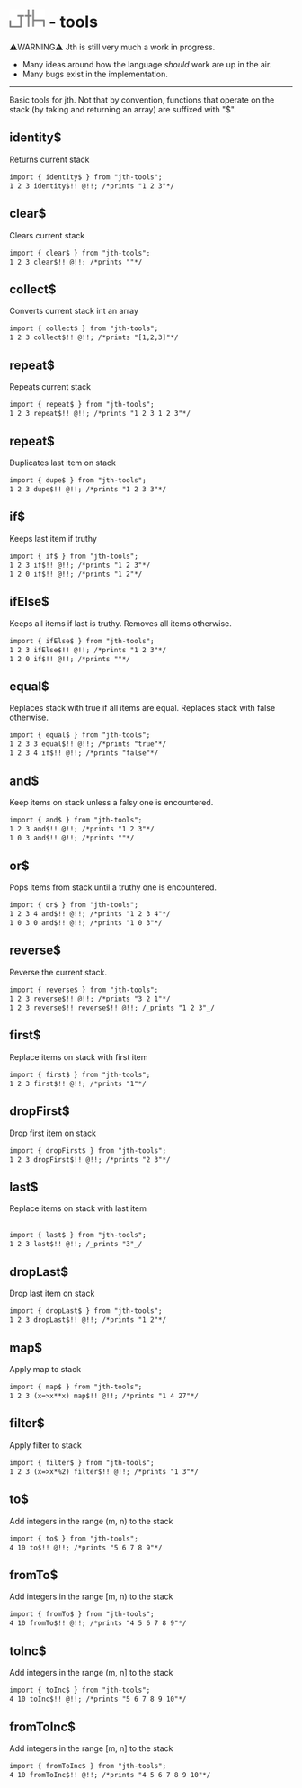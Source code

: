 # <picture> <img src="./logo.svg" alt="jth" style="height:32px"> - tools

⚠️WARNING⚠️
Jth is still very much a work in progress.

- Many ideas around how the language _should_ work
  are up in the air.
- Many bugs exist in the implementation.

<hr >
Basic tools for jth.
Not that by convention,
functions that operate
on the stack (by taking and returning an array) are suffixed with "$".

## identity$

Returns current stack

```
import { identity$ } from "jth-tools";
1 2 3 identity$!! @!!; /*prints "1 2 3"*/
```

## clear$

Clears current stack

```
import { clear$ } from "jth-tools";
1 2 3 clear$!! @!!; /*prints ""*/
```

## collect$

Converts current stack int an array

```
import { collect$ } from "jth-tools";
1 2 3 collect$!! @!!; /*prints "[1,2,3]"*/
```

## repeat$

Repeats current stack

```
import { repeat$ } from "jth-tools";
1 2 3 repeat$!! @!!; /*prints "1 2 3 1 2 3"*/
```

## repeat$

Duplicates last item on stack

```
import { dupe$ } from "jth-tools";
1 2 3 dupe$!! @!!; /*prints "1 2 3 3"*/
```

## if$

Keeps last item if truthy

```
import { if$ } from "jth-tools";
1 2 3 if$!! @!!; /*prints "1 2 3"*/
1 2 0 if$!! @!!; /*prints "1 2"*/
```

## ifElse$

Keeps all items if last is truthy.
Removes all items otherwise.

```
import { ifElse$ } from "jth-tools";
1 2 3 ifElse$!! @!!; /*prints "1 2 3"*/
1 2 0 if$!! @!!; /*prints ""*/
```

## equal$

Replaces stack with true if all items are equal. Replaces stack with false otherwise.

```
import { equal$ } from "jth-tools";
1 2 3 3 equal$!! @!!; /*prints "true"*/
1 2 3 4 if$!! @!!; /*prints "false"*/
```

## and$

Keep items on stack unless a falsy one is encountered.

```
import { and$ } from "jth-tools";
1 2 3 and$!! @!!; /*prints "1 2 3"*/
1 0 3 and$!! @!!; /*prints ""*/
```

## or$

Pops items from stack until a truthy one is encountered.

```
import { or$ } from "jth-tools";
1 2 3 4 and$!! @!!; /*prints "1 2 3 4"*/
1 0 3 0 and$!! @!!; /*prints "1 0 3"*/
```

## reverse$

Reverse the current stack.

```
import { reverse$ } from "jth-tools";
1 2 3 reverse$!! @!!; /*prints "3 2 1"*/
1 2 3 reverse$!! reverse$!! @!!; /_prints "1 2 3"_/
```

## first$

Replace items on stack with first item

```
import { first$ } from "jth-tools";
1 2 3 first$!! @!!; /*prints "1"*/
```

## dropFirst$

Drop first item on stack

```
import { dropFirst$ } from "jth-tools";
1 2 3 dropFirst$!! @!!; /*prints "2 3"*/
```

## last$

Replace items on stack with last item

```

import { last$ } from "jth-tools";
1 2 3 last$!! @!!; /_prints "3"_/

```

## dropLast$

Drop last item on stack

```
import { dropLast$ } from "jth-tools";
1 2 3 dropLast$!! @!!; /*prints "1 2"*/
```

## map$

Apply map to stack

```
import { map$ } from "jth-tools";
1 2 3 (x=>x**x) map$!! @!!; /*prints "1 4 27"*/
```

## filter$

Apply filter to stack

```
import { filter$ } from "jth-tools";
1 2 3 (x=>x*%2) filter$!! @!!; /*prints "1 3"*/
```

## to$

Add integers in the range (m, n) to the stack

```
import { to$ } from "jth-tools";
4 10 to$!! @!!; /*prints "5 6 7 8 9"*/
```

## fromTo$

Add integers in the range [m, n) to the stack

```
import { fromTo$ } from "jth-tools";
4 10 fromTo$!! @!!; /*prints "4 5 6 7 8 9"*/
```

## toInc$

Add integers in the range (m, n] to the stack

```
import { toInc$ } from "jth-tools";
4 10 toInc$!! @!!; /*prints "5 6 7 8 9 10"*/
```

## fromToInc$

Add integers in the range [m, n] to the stack

```
import { fromToInc$ } from "jth-tools";
4 10 fromToInc$!! @!!; /*prints "4 5 6 7 8 9 10"*/
```
